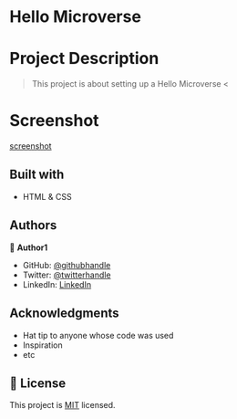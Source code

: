 

# Hello Microverse

# Project Description

> This project is about setting up a Hello Microverse <

# Screenshot
 [screenshot](./photos/shot.png)


## Built with
- HTML & CSS


## Authors

👤 **Author1**

- GitHub: [@githubhandle](https://github.com/ger619)
- Twitter: [@twitterhandle](https://twitter.com/ger_abol)
- LinkedIn: [LinkedIn](https://www.linkedin.com/in/david-ger-426b4576/)


## Acknowledgments

- Hat tip to anyone whose code was used
- Inspiration
- etc

## 📝 License

This project is [MIT](./MIT.md) licensed.